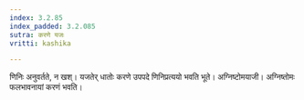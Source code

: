 ```yaml
---
index: 3.2.85
index_padded: 3.2.085
sutra: करणे यजः
vritti: kashika

---
```

णिनिः अनुवर्तते, न खश्। यजतेर् धातोः करणे उपपदे णिनिप्रत्ययो भवति भूते। अग्निष्टोमयाजी। अग्निष्तोमः फलभावनायां करणं भवति।